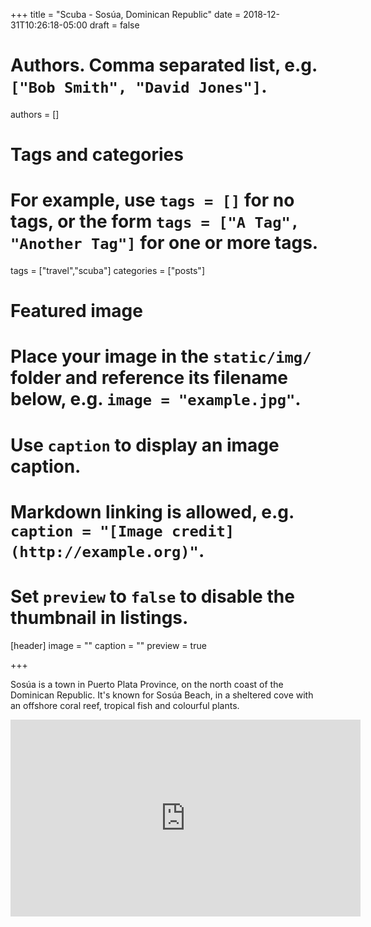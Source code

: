 +++
title = "Scuba - Sosúa, Dominican Republic"
date = 2018-12-31T10:26:18-05:00
draft = false

# Authors. Comma separated list, e.g. `["Bob Smith", "David Jones"]`.
authors = []

# Tags and categories
# For example, use `tags = []` for no tags, or the form `tags = ["A Tag", "Another Tag"]` for one or more tags.
tags = ["travel","scuba"]
categories = ["posts"]

# Featured image
# Place your image in the `static/img/` folder and reference its filename below, e.g. `image = "example.jpg"`.
# Use `caption` to display an image caption.
#   Markdown linking is allowed, e.g. `caption = "[Image credit](http://example.org)"`.
# Set `preview` to `false` to disable the thumbnail in listings.
[header]
image = ""
caption = ""
preview = true

+++

Sosúa is a town in Puerto Plata Province, on the north coast of the Dominican Republic. 
It's known for Sosúa Beach, in a sheltered cove with an offshore coral reef, tropical fish and colourful plants.

<iframe width="560" height="315" src="https://www.youtube.com/embed/25EAZzYg4v8" frameborder="0" allow="accelerometer; autoplay; encrypted-media; gyroscope; picture-in-picture" allowfullscreen></iframe>
